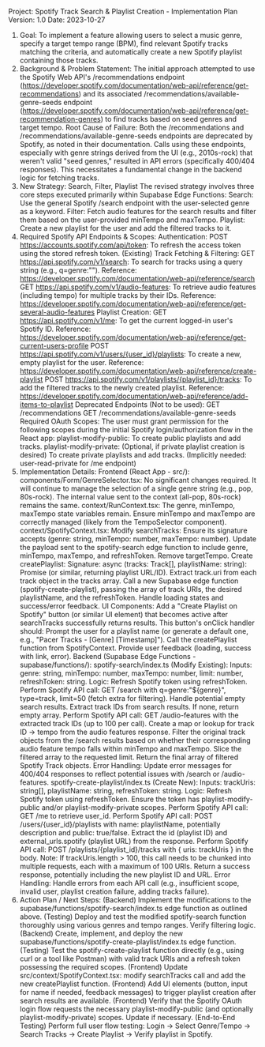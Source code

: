 Project: Spotify Track Search & Playlist Creation - Implementation Plan
Version: 1.0
Date: 2023-10-27
1. Goal:
To implement a feature allowing users to select a music genre, specify a target tempo range (BPM), find relevant Spotify tracks matching the criteria, and automatically create a new Spotify playlist containing those tracks.
2. Background & Problem Statement:
The initial approach attempted to use the Spotify Web API's /recommendations endpoint (https://developer.spotify.com/documentation/web-api/reference/get-recommendations) and its associated /recommendations/available-genre-seeds endpoint (https://developer.spotify.com/documentation/web-api/reference/get-recommendation-genres) to find tracks based on seed genres and target tempo.
Root Cause of Failure: Both the /recommendations and /recommendations/available-genre-seeds endpoints are deprecated by Spotify, as noted in their documentation. Calls using these endpoints, especially with genre strings derived from the UI (e.g., 2010s-rock) that weren't valid "seed genres," resulted in API errors (specifically 400/404 responses).
This necessitates a fundamental change in the backend logic for fetching tracks.
3. New Strategy: Search, Filter, Playlist
The revised strategy involves three core steps executed primarily within Supabase Edge Functions:
Search: Use the general Spotify /search endpoint with the user-selected genre as a keyword.
Filter: Fetch audio features for the search results and filter them based on the user-provided minTempo and maxTempo.
Playlist: Create a new playlist for the user and add the filtered tracks to it.
4. Required Spotify API Endpoints & Scopes:
Authentication:
POST https://accounts.spotify.com/api/token: To refresh the access token using the stored refresh token. (Existing)
Track Fetching & Filtering:
GET https://api.spotify.com/v1/search: To search for tracks using a query string (e.g., q=genre:"<genre>").
Reference: https://developer.spotify.com/documentation/web-api/reference/search
GET https://api.spotify.com/v1/audio-features: To retrieve audio features (including tempo) for multiple tracks by their IDs.
Reference: https://developer.spotify.com/documentation/web-api/reference/get-several-audio-features
Playlist Creation:
GET https://api.spotify.com/v1/me: To get the current logged-in user's Spotify ID.
Reference: https://developer.spotify.com/documentation/web-api/reference/get-current-users-profile
POST https://api.spotify.com/v1/users/{user_id}/playlists: To create a new, empty playlist for the user.
Reference: https://developer.spotify.com/documentation/web-api/reference/create-playlist
POST https://api.spotify.com/v1/playlists/{playlist_id}/tracks: To add the filtered tracks to the newly created playlist.
Reference: https://developer.spotify.com/documentation/web-api/reference/add-items-to-playlist
Deprecated Endpoints (Not to be used):
GET /recommendations
GET /recommendations/available-genre-seeds
Required OAuth Scopes: The user must grant permission for the following scopes during the initial Spotify login/authorization flow in the React app:
playlist-modify-public: To create public playlists and add tracks.
playlist-modify-private: (Optional, if private playlist creation is desired) To create private playlists and add tracks.
(Implicitly needed: user-read-private for /me endpoint)
5. Implementation Details:
Frontend (React App - src/):
components/Form/GenreSelector.tsx:
No significant changes required. It will continue to manage the selection of a single genre string (e.g., pop, 80s-rock). The internal value sent to the context (all-pop, 80s-rock) remains the same.
context/RunContext.tsx:
The genre, minTempo, maxTempo state variables remain. Ensure minTempo and maxTempo are correctly managed (likely from the TempoSelector component).
context/SpotifyContext.tsx:
Modify searchTracks:
Ensure its signature accepts (genre: string, minTempo: number, maxTempo: number).
Update the payload sent to the spotify-search edge function to include genre, minTempo, maxTempo, and refreshToken. Remove targetTempo.
Create createPlaylist:
Signature: async (tracks: Track[], playlistName: string): Promise<void> (or similar, returning playlist URL/ID).
Extract track.uri from each track object in the tracks array.
Call a new Supabase edge function (spotify-create-playlist), passing the array of track URIs, the desired playlistName, and the refreshToken.
Handle loading states and success/error feedback.
UI Components:
Add a "Create Playlist on Spotify" button (or similar UI element) that becomes active after searchTracks successfully returns results.
This button's onClick handler should:
Prompt the user for a playlist name (or generate a default one, e.g., "Pacer Tracks - [Genre] [Timestamp]").
Call the createPlaylist function from SpotifyContext.
Provide user feedback (loading, success with link, error).
Backend (Supabase Edge Functions - supabase/functions/):
spotify-search/index.ts (Modify Existing):
Inputs: genre: string, minTempo: number, maxTempo: number, limit: number, refreshToken: string.
Logic:
Refresh Spotify token using refreshToken.
Perform Spotify API call: GET /search with q=genre:"${genre}", type=track, limit=50 (fetch extra for filtering). Handle potential empty search results.
Extract track IDs from search results. If none, return empty array.
Perform Spotify API call: GET /audio-features with the extracted track IDs (up to 100 per call).
Create a map or lookup for track ID -> tempo from the audio features response.
Filter the original track objects from the /search results based on whether their corresponding audio feature tempo falls within minTempo and maxTempo.
Slice the filtered array to the requested limit.
Return the final array of filtered Spotify Track objects.
Error Handling: Update error messages for 400/404 responses to reflect potential issues with /search or /audio-features.
spotify-create-playlist/index.ts (Create New):
Inputs: trackUris: string[], playlistName: string, refreshToken: string.
Logic:
Refresh Spotify token using refreshToken. Ensure the token has playlist-modify-public and/or playlist-modify-private scopes.
Perform Spotify API call: GET /me to retrieve user_id.
Perform Spotify API call: POST /users/{user_id}/playlists with name: playlistName, potentially description and public: true/false.
Extract the id (playlist ID) and external_urls.spotify (playlist URL) from the response.
Perform Spotify API call: POST /playlists/{playlist_id}/tracks with { uris: trackUris } in the body.
Note: If trackUris.length > 100, this call needs to be chunked into multiple requests, each with a maximum of 100 URIs.
Return a success response, potentially including the new playlist ID and URL.
Error Handling: Handle errors from each API call (e.g., insufficient scope, invalid user, playlist creation failure, adding tracks failure).
6. Action Plan / Next Steps:
(Backend) Implement the modifications to the supabase/functions/spotify-search/index.ts edge function as outlined above.
(Testing) Deploy and test the modified spotify-search function thoroughly using various genres and tempo ranges. Verify filtering logic.
(Backend) Create, implement, and deploy the new supabase/functions/spotify-create-playlist/index.ts edge function.
(Testing) Test the spotify-create-playlist function directly (e.g., using curl or a tool like Postman) with valid track URIs and a refresh token possessing the required scopes.
(Frontend) Update src/context/SpotifyContext.tsx: modify searchTracks call and add the new createPlaylist function.
(Frontend) Add UI elements (button, input for name if needed, feedback messages) to trigger playlist creation after search results are available.
(Frontend) Verify that the Spotify OAuth login flow requests the necessary playlist-modify-public (and optionally playlist-modify-private) scopes. Update if necessary.
(End-to-End Testing) Perform full user flow testing: Login -> Select Genre/Tempo -> Search Tracks -> Create Playlist -> Verify playlist in Spotify.